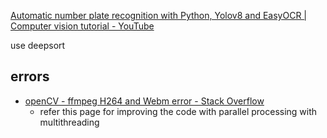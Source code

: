 
[Automatic number plate recognition with Python, Yolov8 and EasyOCR | Computer vision tutorial - YouTube](https://www.youtube.com/watch?v=fyJB1t0o0ms&t=2s)

use deepsort

## errors
- [openCV - ffmpeg H264 and Webm error - Stack Overflow](https://stackoverflow.com/questions/50909262/opencv-ffmpeg-h264-and-webm-error)
	- refer this page for improving the code with parallel processing with multithreading